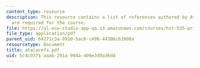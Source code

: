 ```yaml
---
content_type: resource
description: This resource contains a list of references authored by Atala, which
  are required for the course.
file: https://ol-ocw-studio-app-qa.s3.amazonaws.com/courses/hst-535-principles-and-practice-of-tissue-engineering-fall-2004/5c4c9371aaab291a994a409e3d9a36dd_atalarefs.pdf
file_type: application/pdf
parent_uid: 64271c3a-9910-5ac0-c496-44306c63908a
resourcetype: Document
title: atalarefs.pdf
uid: 5c4c9371-aaab-291a-994a-409e3d9a36dd
---
```

